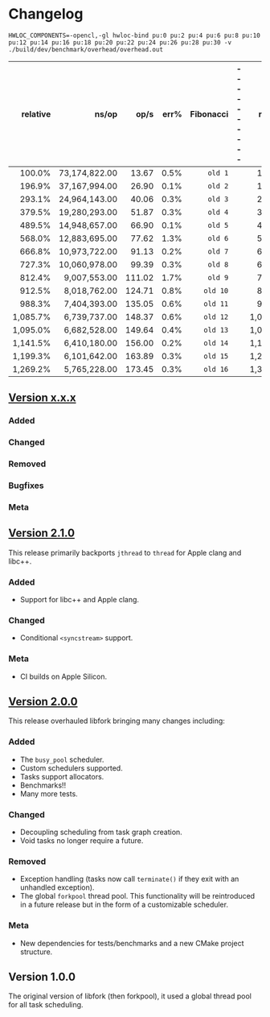 # Changelog

<!-- ## [**Version x.x.x**](https://github.com/ConorWilliams/libfork/compare/v2.1.0...dev)

### Added

### Changed

### Removed

### Bugfixes

### Meta  -->

`HWLOC_COMPONENTS=-opencl,-gl hwloc-bind pu:0 pu:2 pu:4 pu:6 pu:8 pu:10 pu:12 pu:14 pu:16 pu:18 pu:20 pu:22 pu:24 pu:26 pu:28 pu:30 -v ./build/dev/benchmark/overhead/overhead.out`

| relative |               ns/op |                op/s |    err% | Fibonacci |      ----------   | relative |               ns/op |                op/s |    err% | Fibonacci
|---------:|--------------------:|--------------------:|--------:|-----------: |---|---------:|--------------------:|--------------------:|--------:|:----------
|   100.0% |       73,174,822.00 |               13.67 |    0.5% | `old 1` |   |   100.0% |       44,535,653.58 |               22.45 |    0.1% | `new 1`
|   196.9% |       37,167,994.00 |               26.90 |    0.1% | `old 2` |   |   197.4% |       22,563,473.42 |               44.32 |    0.9% | `new 2`
|   293.1% |       24,964,143.00 |               40.06 |    0.3% | `old 3` |   |   296.3% |       15,028,852.09 |               66.54 |    0.5% | `new 3`
|   379.5% |       19,280,293.00 |               51.87 |    0.3% | `old 4` |   |   390.7% |       11,397,491.00 |               87.74 |    1.3% | `new 4`
|   489.5% |       14,948,657.00 |               66.90 |    0.1% | `old 5` |   |   484.8% |        9,186,724.92 |              108.85 |    0.9% | `new 5`
|   568.0% |       12,883,695.00 |               77.62 |    1.3% | `old 6` |   |   522.4% |        8,525,230.45 |              117.30 |    2.4% | `new 6`
|   666.8% |       10,973,722.00 |               91.13 |    0.2% | `old 7` |   |   616.9% |        7,219,750.58 |              138.51 |    1.0% | `new 7`
|   727.3% |       10,060,978.00 |               99.39 |    0.3% | `old 8` |   |   699.0% |        6,371,316.30 |              156.95 |    1.0% | `new 8`
|   812.4% |        9,007,553.00 |              111.02 |    1.7% | `old 9` |   |   797.6% |        5,583,710.55 |              179.09 |    0.4% | `new 9`
|   912.5% |        8,018,762.00 |              124.71 |    0.8% | `old 10` |   |   850.3% |        5,237,685.55 |              190.92 |    0.4% | `new 10`
|   988.3% |        7,404,393.00 |              135.05 |    0.6% | `old 11` |   |   940.3% |        4,736,095.00 |              211.14 |    0.0% | `new 11`
| 1,085.7% |        6,739,737.00 |              148.37 |    0.6% | `old 12` |   | 1,018.8% |        4,371,551.60 |              228.75 |    0.2% | `new 12`
| 1,095.0% |        6,682,528.00 |              149.64 |    0.4% | `old 13` |   | 1,059.3% |        4,204,303.09 |              237.85 |    0.1% | `new 13`
| 1,141.5% |        6,410,180.00 |              156.00 |    0.2% | `old 14` |   | 1,172.3% |        3,799,051.70 |              263.22 |    0.1% | `new 14`
| 1,199.3% |        6,101,642.00 |              163.89 |    0.3% | `old 15` |   | 1,250.1% |        3,562,497.17 |              280.70 |    0.1% | `new 15`
| 1,269.2% |        5,765,228.00 |              173.45 |    0.3% | `old 16` |   | 1,313.2% |        3,391,400.42 |              294.86 |    0.5% | `new 16`



## [**Version x.x.x**](https://github.com/ConorWilliams/libfork/compare/v2.1.0...dev)

### Added

### Changed

### Removed

### Bugfixes

### Meta 

## [**Version 2.1.0**](https://github.com/ConorWilliams/libfork/compare/v2.0.0...v2.1.0)

This release primarily backports ``jthread`` to ``thread`` for Apple clang and libc++.

### Added

- Support for libc++ and Apple clang.

### Changed

- Conditional ``<syncstream>`` support.

### Meta 

- CI builds on Apple Silicon.

## [**Version 2.0.0**](https://github.com/ConorWilliams/libfork/compare/v1.0.0...v2.0.0)

This release overhauled libfork bringing many changes including:

### Added

- The ``busy_pool`` scheduler.
- Custom schedulers supported.
- Tasks support allocators.
- Benchmarks!!
- Many more tests.

### Changed

- Decoupling scheduling from task graph creation.
- Void tasks no longer require a future.

### Removed

- Exception handling (tasks now call ``terminate()`` if they exit with an unhandled exception).
- The global ``forkpool`` thread pool. This functionality will be reintroduced in a future release but in the form of a customizable scheduler.

### Meta 

- New dependencies for tests/benchmarks and a new CMake project structure.

## Version 1.0.0

The original version of libfork (then forkpool), it used a global thread pool for all task scheduling.
